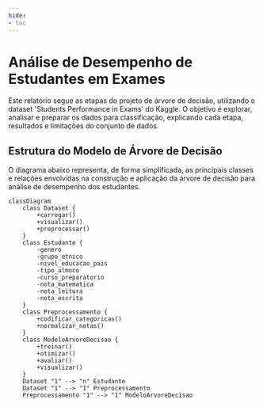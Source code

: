 ```yaml
---
hide:
- toc
---
```


# Análise de Desempenho de Estudantes em Exames

Este relatório segue as etapas do projeto de árvore de decisão, utilizando o dataset 'Students Performance in Exams' do Kaggle. O objetivo é explorar, analisar e preparar os dados para classificação, explicando cada etapa, resultados e limitações do conjunto de dados.

## Estrutura do Modelo de Árvore de Decisão

O diagrama abaixo representa, de forma simplificada, as principais classes e relações envolvidas na construção e aplicação da árvore de decisão para análise de desempenho dos estudantes.

```mermaid
classDiagram
	class Dataset {
		+carregar()
		+visualizar()
		+preprocessar()
	}
	class Estudante {
		-genero
		-grupo_etnico
		-nivel_educacao_pais
		-tipo_almoco
		-curso_preparatorio
		-nota_matematica
		-nota_leitura
		-nota_escrita
	}
	class Preprocessamento {
		+codificar_categoricas()
		+normalizar_notas()
	}
	class ModeloArvoreDecisao {
		+treinar()
		+otimizar()
		+avaliar()
		+visualizar()
	}
	Dataset "1" --> "n" Estudante
	Dataset "1" --> "1" Preprocessamento
	Preprocessamento "1" --> "1" ModeloArvoreDecisao
```
